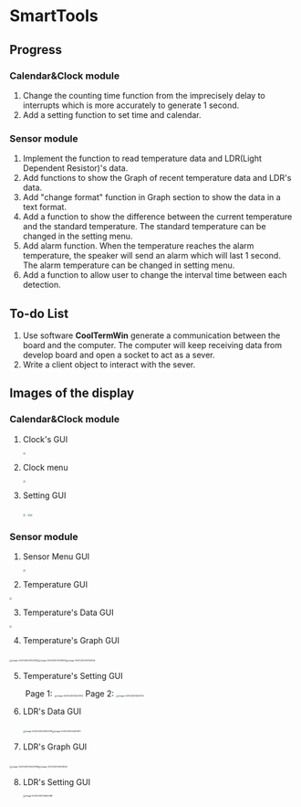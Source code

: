 # SmartTools
## Progress

### Calendar&Clock module

1. Change the counting time function from the imprecisely delay to interrupts which is more accurately to generate 1 second. 
2. Add a setting function to set time and calendar.

### Sensor module

1. Implement the function to read temperature data and LDR(Light Dependent Resistor)'s data.
2. Add functions to show the Graph of recent temperature data and LDR's data.
3. Add "change format" function in Graph section to show the data in a text format.
4. Add a function to show the difference between the current temperature and the standard temperature. The standard temperature can be changed in the setting menu.
5. Add alarm function. When the temperature reaches the alarm temperature, the speaker will send an alarm which will last 1 second. The alarm temperature can be changed in setting menu.
6. Add a function to allow user to change the interval time between each detection.

## To-do List

1. Use software **CoolTermWin** generate a communication between the board and the computer. The computer will keep receiving data from develop board and   open a socket to act as a sever. 
2. Write a client object to interact with the sever.

## Images of the display

### Calendar&Clock module

1. Clock's GUI

   <img src="https://raw.githubusercontent.com/Lang0722/Pbed/master/img2/image-20210430131242894.png" style="zoom: 25%;" />

2. Clock menu

   <img src="https://raw.githubusercontent.com/Lang0722/Pbed/master/img2/image-20210430131421780.png" style="zoom: 25%;" />

3. Setting GUI

   ​                                      <img src="https://raw.githubusercontent.com/Lang0722/Pbed/master/img2/image-20210430131645308.png" style="zoom: 25%;" /> <img src="https://raw.githubusercontent.com/Lang0722/Pbed/master/img2/image-20210430131755449.png" style="zoom: 25%;" /><img src="https://raw.githubusercontent.com/Lang0722/Pbed/master/img2/image-20210430132014230.png" style="zoom: 25%;" />

### Sensor module

1. Sensor Menu GUI

   <img src="https://raw.githubusercontent.com/Lang0722/Pbed/master/img2/image-20210430132746897.png" style="zoom:25%;" />

2. Temperature GUI 

<img src="https://raw.githubusercontent.com/Lang0722/Pbed/master/img2/image-20210430132939417.png" style="zoom:25%;" />

3. Temperature's Data GUI

<img src="https://raw.githubusercontent.com/Lang0722/Pbed/master/img2/image-20210430133025947.png" style="zoom:25%;" />

4. Temperature's Graph GUI

​                                               <img src="https://raw.githubusercontent.com/Lang0722/Pbed/master/img2/image-20210430133122830.png" alt="image-20210430133122830" style="zoom:25%;" /><img src="https://raw.githubusercontent.com/Lang0722/Pbed/master/img2/image-20210430133136112.png" alt="image-20210430133136112" style="zoom:25%;" /><img src="https://raw.githubusercontent.com/Lang0722/Pbed/master/img2/image-20210430133740949.png" alt="image-20210430133740949" style="zoom:25%;" />

5. Temperature's Setting GUI

   ​                                       Page 1: <img src="https://raw.githubusercontent.com/Lang0722/Pbed/master/img2/image-20210430134027812.png" alt="image-20210430134027812" style="zoom:25%;" />           Page 2: <img src="https://raw.githubusercontent.com/Lang0722/Pbed/master/img2/image-20210430134121141.png" alt="image-20210430134121141" style="zoom:25%;" />

6. LDR's Data GUI

   ​                                                               <img src="https://raw.githubusercontent.com/Lang0722/Pbed/master/img2/image-20210430134337008.png" alt="image-20210430134337008" style="zoom:25%;" /><img src="https://raw.githubusercontent.com/Lang0722/Pbed/master/img2/image-20210430134357951.png" alt="image-20210430134357951" style="zoom:25%;" />

7. LDR's Graph GUI

​                                                                      <img src="https://raw.githubusercontent.com/Lang0722/Pbed/master/img2/image-20210430134447998.png" alt="image-20210430134447998" style="zoom:25%;" /><img src="https://raw.githubusercontent.com/Lang0722/Pbed/master/img2/image-20210430134518242.png" alt="image-20210430134518242" style="zoom:25%;" />

8. LDR's Setting GUI

   <img src="https://raw.githubusercontent.com/Lang0722/Pbed/master/img2/image-20210430134643388.png" alt="image-20210430134643388" style="zoom:25%;" />

   



